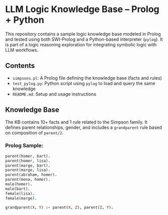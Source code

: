 # LLM Logic Knowledge Base – Prolog + Python

This repository contains a sample logic knowledge base modeled in Prolog and tested using both SWI-Prolog and a Python-based interpreter (`pylog`). It is part of a logic reasoning exploration for integrating symbolic logic with LLM workflows.

## Contents

- `simpsons.pl`: A Prolog file defining the knowledge base (facts and rules)
- `test_pylog.py`: Python script using `pylog` to load and query the same knowledge
- `README.md`: Setup and usage instructions

## Knowledge Base

The KB contains 10+ facts and 1 rule related to the Simpson family. It defines parent relationships, gender, and includes a `grandparent` rule based on composition of `parent/2`.

### Prolog Sample:
```prolog
parent(homer, bart).
parent(homer, lisa).
parent(marge, bart).
parent(marge, lisa).
parent(abraham, homer).
parent(mona, homer).
male(homer).
male(bart).
female(lisa).
female(marge).

grandparent(X, Y) :- parent(X, Z), parent(Z, Y).
